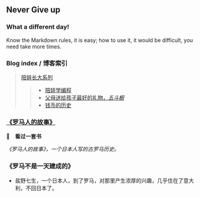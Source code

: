 ## Never Give up

### What a different day!


Know the Markdown rules, it is easy; how to use it, it would be difficult, you need take more times.



### Blog index / 博客索引
> [陪娃长大系列](../DocsMD/docs/index.html)
> > * [陪娃学编程](/docs/KidsStudyProgram.md)
> > * [父母送给孩子最好的礼物，*五斗橱*](/docs/WuDouChu.md)
> > * [钱币的历史](/docs/CoinHistroy.md)



### <u>《罗马人的故事》</u>
**👀　看过一套书**

*《罗马人的故事》，一个日本人写的古罗马历史。*


### 《罗马不是一天建成的》
+ 盐野七生，一个日本人，到了罗马，对那里产生浓厚的兴趣，几乎住在了意大利，不回日本了。
